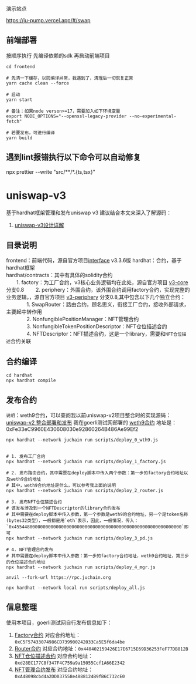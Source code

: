 演示站点

https://ju-pump.vercel.app/#/swap


## 前端部署
按顺序执行 先编译依赖的sdk 再启动前端项目


```shell
cd frontend

# 先清一下缓存，以防编译异常，我遇到了，清理后一切恢复正常
yarn cache clean --force

# 启动
yarn start

# 备注：如果node verson>=17，需要加入如下环境变量
export NODE_OPTIONS="--openssl-legacy-provider --no-experimental-fetch"

# 若要发布，可进行编译
yarn build
```

## 遇到lint报错执行以下命令可以自动修复
npx prettier --write "src/**/*.{ts,tsx}"



# uniswap-v3
基于hardhat框架管理和发布uniswap v3
建议结合本文来深入了解源码：
1. [uniswap-v3设计详解](http://www.wjblog.top/articles/a0a6b822/) 

## 目录说明
frontend：前端代码，源自官方项目[interface](https://github.com/Uniswap/interface)  v3.3.6版
hardhat：合约，基于hardhat框架  
hardhat/contracts：其中有具体的solidity合约  
&emsp;&emsp;1. factory：为工厂合约，v3核心业务逻辑均在此处，源自官方项目 [v3-core](https://github.com/Uniswap/v3-core) 分支0.8
&emsp;&emsp;2. periphery：外围合约，该外围合约调用factory合约，实现完整的业务逻辑，，源自官方项目 [v3-periphery](https://github.com/Uniswap/v3-periphery)  分支0.8,其中包含以下几个独立合约：  
&emsp;&emsp;&emsp;&emsp;1. SwapRouter：路由合约，顾名思义，衔接工厂合约，接收外部请求，主要起中转作用  
&emsp;&emsp;&emsp;&emsp;2. NonfungiblePositionManager：NFT管理合约  
&emsp;&emsp;&emsp;&emsp;3. NonfungibleTokenPositionDescriptor：NFT仓位描述合约  
&emsp;&emsp;&emsp;&emsp;4. NFTDescriptor：NFT描述合约，这是一个library，需要和`NFT仓位描述`合约关联  

## 合约编译
```shell
cd hardhat
npx hardhat compile
```

## 发布合约
`说明`：weth9合约，可以查阅我以前uniswap-v2项目整合时的实现源码：[uniswap-v2 整合部署和发布](https://github.com/jason-wj/uniswap-v2)
我在goerli测试网部署的 [weth9合约](https://goerli.etherscan.io/address/0xFe33eC9960E430608030e92860264B486Ae99Ef2) 地址是：0xFe33eC9960E430608030e92860264B486Ae99Ef2
```shell
npx hardhat --network juchain run scripts/deploy_0_wth9.js


# 1. 发布工厂合约
npx hardhat --network juchain run scripts/deploy_1_factory.js 

# 2. 发布路由合约，其中需要在deploy脚本中传入两个参数：第一步的factory合约地址以及weth9合约地址
# 其中，weth9合约地址是什么，可以参考我上面的说明
npx hardhat --network juchain run scripts/deploy_2_router.js 

# 3. 发布NFT仓位描述合约
# 该发布涉及到一个NFTDescriptor的library合约发布
# 其中需要在deploy脚本中传入参数，第一个参数是weth9的合约地址，另一个是token名称(bytes32类型)，一般都是用`eth`表示，因此，一般情况，传入：`0x4554480000000000000000000000000000000000000000000000000000000000`即可
npx hardhat --network juchain run scripts/deploy_3_pd.js 

# 4. NFT管理合约发布
# 其中需要在deploy脚本中传入参数：第一步的factory合约地址，weth9合约地址，第三步的仓位描述合约地址
npx hardhat --network juchain run scripts/deploy_4_mgr.js 

anvil --fork-url https://rpc.juchain.org

npx hardhat --network local run scripts/deploy_all.js 

```



## 信息整理
使用本项目，goerli测试网自行发布信息如下：
1. [Factory合约](https://goerli.etherscan.io/address/0xC5F57433074986CD739900242033Ca5E5f6da4be) 对应合约地址：`0xC5F57433074986CD739900242033Ca5E5f6da4be`
2. [Router合约](https://goerli.etherscan.io/address/0x440402159426E17E6715E69D36253FeF77DB812B)  对应合约地址：`0x440402159426E17E6715E69D36253FeF77DB812B`
3. [NFT仓位描述合约](https://goerli.etherscan.io/address/0xd28EC177C8f347F4C759a9a15055Ccf1A66E2342)  对应合约地址：`0xd28EC177C8f347F4C759a9a15055Ccf1A66E2342`
4. [NFT管理合约发布](https://goerli.etherscan.io/address/0xA4B098cbd4a2DD037558e4888124B9fB6C732cE0)  对应合约地址：`0xA4B098cbd4a2DD037558e4888124B9fB6C732cE0`

